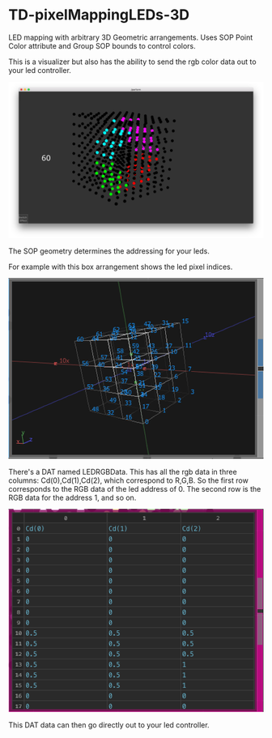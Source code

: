 # TD-pixelMappingLEDs-3D

LED mapping with arbitrary 3D Geometric arrangements.
Uses SOP Point Color attribute and Group SOP bounds to control colors.

This is a visualizer but also has the ability to send the rgb color data out to your led controller.

![screenshot](/img.png)

The SOP geometry determines the addressing for your leds.

For example with this box arrangement shows the led pixel indices.

![screenshot](/addressing.png)

There's a DAT named LEDRGBData. This has all the rgb data in three columns: Cd(0),Cd(1),Cd(2), which correspond to R,G,B. So the first row corresponds to the RGB data of the led address of 0. The second row is the RGB data for the address 1, and so on.

![screenshot](/ledRGBData.png)

This DAT data can then go directly out to your led controller.
